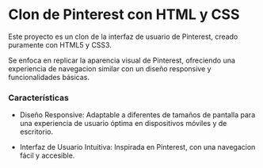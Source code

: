 # Clon de Pinterest con HTML y CSS
Este proyecto es un clon de la interfaz de usuario de Pinterest, creado puramente con HTML5 y CSS3.

Se enfoca en replicar la aparencia visual de Pinterest, ofreciendo una experiencia de navegacion similar con un diseño responsive y funcionalidades básicas.

### Características

* Diseño Responsive: Adaptable a diferentes de tamaños de pantalla para una experiencia de usuario óptima en dispositivos móviles y de escritorio.

* Interfaz de Usuario Intuitiva: Inspirada en Pinterest, con una navegacion fácil y accesible.
